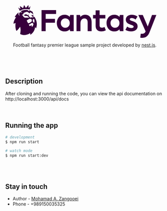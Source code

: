 </br></br>

<p align="center">
  <svg xmlns="http://www.w3.org/2000/svg" width="453" height="104" viewBox="0 0 453 104" id="ism-game-title" class="App__HeadlineLogo-sc-1g9np4c-2 ibSWdl"><title>Fantasy</title><path fill="#37003C" d="M14.616562 7.93010475C17.2559993 9.1695844 19.7212401 10.755045 21.9482465 12.6453022 21.7227217 11.5736664 20.9057261 6.34837034 20.4248901 3.09917067 22.854601 4.81378791 28.5097425 8.74454794 30.3479826 10.0262243 31.1096608 7.6771987 33.730855 0 33.730855 0 33.730855 0 38.4626212 7.71577759 39.2711065 9.00174052 40.2583095 7.96011055 45.9177061 1.62031329 47.3814899 0 47.6282907 3.64784818 47.9644503 8.86885769 48.0410437 9.65329507 49.7771569 7.29275354 51.8259026 5.18275834 54.130214 3.38208251 52.5557954 6.50697243 51.8068828 10.8192348 51.4664679 14.2827616 40.7926673 11.2796783 29.3710353 12.6833891 19.7270397 18.1835159 18.6249467 14.8400122 16.9015966 10.6777789 14.616562 7.93010475ZM71.7126403 73.7671203 68.4276371 70.102126C67.4872411 80.0083271 62.6746264 88.4228112 53.8238407 94.2868022L52.4792021 88.9414829C44.9687998 94.4111119 32.0798431 97.9432234 21.0121057 91.6462916 22.3822754 84.5820686 23.6035137 77.4235416 20.9823194 68.8504554 14.8548524 78.413733 9.42523576 82.138739 9.42523576 82.138739 5.28919551 75.1345276 5.65939664 61.0746662 6.89340042 56.9381521L0 59.1114294C0 54.396232 3.37861724 44.3657211 8.26357013 38.7417766L3.95732246 38.0473566 3.95732246 38.0473566C6.87650719 32.0407286 11.2164296 26.8489079 16.5952232 22.9287191L16.5952232 22.9287191C14.9910183 25.5006449 14.9654872 31.7847171 19.6717223 34.1808947 17.6717851 30.6573563 17.4334948 26.3022285 19.5142804 24.0432203 21.5950661 21.7842121 25.1055941 22.5472167 27.352332 24.3132725 26.6842679 22.3457492 24.7311378 19.8681273 21.820591 19.7009521L21.820591 19.7009521C27.5187347 16.7503825 33.8344371 15.2145669 40.2412887 15.2214911 41.4838029 15.2214911 42.7107147 15.2772396 43.9220241 15.3886898L43.9220241 15.3886898C45.8538783 16.1688406 48.6878318 18.9122282 50.0111945 20.6139858 49.9988376 19.0793195 49.6516434 17.5661629 48.9942052 16.1817002 56.1854686 17.9391829 59.6321688 20.8968976 61.0491456 22.3157434 61.3427534 25.4406333 62.274639 27.3181392 63.5043876 30.2972867 61.1768011 27.6653492 55.321666 23.4388177 52.5302643 22.4100474 52.5302643 22.4100474 52.3004843 25.1234291 51.3430676 26.4308248 45.7815402 22.3843281 43.0454559 21.3727039 43.0454559 21.3727039 36.9350097 22.2300125 33.0117287 24.6261901 30.8798808 26.4908364L32.7351416 28.0811439C29.0544062 29.2256509 26.662992 32.414839 26.662992 32.414839 26.662992 32.414839 29.9522503 32.9377972 29.9522503 32.9377972 29.9522503 32.9377972 29.6203459 36.795686 34.4201951 39.2218694 38.526449 41.2922697 44.4411568 38.7203439 50.0069393 40.970779 46.3432247 36.7142417 43.8284101 34.8110166 43.8284101 34.8110166 43.0113529 34.641457 42.1814123 34.5425069 41.347637 34.5152451 40.0710813 34.5152451 38.1690134 34.7767242 36.0754622 33.9579945 35.0034307 33.495767 33.9739446 32.9392191 32.9989631 32.2948158 34.7481651 30.6161306 36.9457916 29.4883629 39.3221687 29.0499026 41.4855465 29.7075734 43.5320452 30.7058121 45.3858079 32.0076174 46.340026 30.9887833 47.644438 30.3754696 49.0325019 30.2930001 49.0325019 30.2930001 47.1900066 32.0076174 47.7559462 34.1508889 49.7290487 35.9907912 51.5945353 37.9444501 53.3430047 40.0020203 56.3216345 38.3645608 62.7384542 38.7417766 64.0575617 40.2849321 62.3852738 38.0987951 59.9683285 36.2727278 58.100302 34.7124261 57.8747772 33.8936963 55.8365434 31.0345721 55.4918734 30.773093 56.8415406 31.2398001 58.0875806 31.9678874 59.1598432 32.9163645 59.8253594 32.0296705 60.7785346 31.4062235 61.8533756 31.1545953 62.7464878 31.9337793 63.2883539 33.0440541 63.3554561 34.2323332 63.0311711 34.6324129 62.635798 34.9681948 62.1895353 35.2225247L65.3213517 38.6517592 65.6362355 36.1998565C72.8402644 46.5947236 76.7805661 58.6313366 71.7126403 73.7671203ZM58.0960469 51.3827922 58.0960469 46.0117537C56.3197297 45.3581775 54.6568118 44.4265618 53.1685421 43.2512199 48.0623196 44.0313708 41.87528 49.2095149 41.87528 49.2095149 41.87528 49.2095149 43.9688312 53.204573 46.2496106 57.5125489 50.2622505 58.0697995 56.1684479 52.9645266 58.0917917 51.3827922L58.0960469 51.3827922ZM63.2320557 61.1218181C62.8600416 59.5410305 62.120622 58.0718616 61.0746767 56.835275L57.0918231 56.9338655C57.0918231 56.9338655 51.7175239 61.5890513 48.4367759 61.6962149 48.4367759 61.6962149 50.2452297 65.082584 51.1515842 66.8400667 52.960038 66.4457047 56.1344064 65.0097127 57.410962 63.5137092 57.9518869 65.4652173 58.1831034 67.4906114 58.0960469 69.5148696 59.8832247 68.4432338 62.3639979 65.6055422 63.2278005 61.1218181L63.2320557 61.1218181ZM64.8703021 43.4698336C63.7119048 44.4613453 62.468813 45.3478196 61.1555252 46.1189173L61.1555252 51.5113885C62.5980331 53.1274153 64.0150098 54.4691032 65.0788062 56.9038597 67.1042744 53.2560115 66.7213078 47.8806865 64.8660469 43.4698336L64.8703021 43.4698336ZM247.753734 53.4622366 247.753734 82.7965634 235.200236 82.7965634 235.200236 54.8190351C235.200236 46.6868315 231.341578 42.5262691 224.854747 42.5262691 217.510436 42.5262691 212.386996 47.7516607 212.386996 58.6919219L212.386996 82.7965634 199.807774 82.7965634 199.807774 31.5130156 211.019317 31.5130156 212.275524 37.7044821C215.951252 33.0587354 220.977511 30.7358229 227.354299 30.7358229 239.826337 30.7143937 247.753734 39.5249965 247.753734 53.4622366ZM273.070813 16.6783992 273.070813 31.5130156 291.339411 31.5130156 291.339411 42.6207298 273.070813 42.6207298 273.070813 64.5957128C273.070813 69.3187455 275.291684 71.7575478 280.029258 71.7575478 283.038885 71.673238 285.985935 70.8772834 288.629776 69.4346745L292.788551 79.9885057C288.423751 82.3476345 283.540021 83.5784693 278.580118 83.5694728 267.364287 83.5694728 260.504452 77.0816938 260.504452 66.4376956L260.504452 42.6207298 252.2898 42.6207298 252.2898 31.5130156 260.495878 31.5130156 260.495878 16.6783992 273.070813 16.6783992ZM348.554723 31.5130156 348.554723 82.7965634 337.34318 82.7965634 336.086973 76.8884788C332.228316 81.0533349 326.418893 83.5694232 319.751991 83.5694232 305.350624 83.5694232 295.103746 72.6291621 295.103746 57.1419085 295.103746 41.5559006 305.350624 30.7143937 319.751991 30.7143937 326.418893 30.7143937 332.219741 33.230482 336.086973 37.3953381L337.34318 31.5130156 348.554723 31.5130156ZM335.988363 57.6485611 335.988363 56.6781925C335.988363 47.4854534 329.128528 42.3545225 321.779929 42.3545225 313.565277 42.3545225 307.670106 48.7434976 307.670106 57.1633768 307.670106 65.583256 313.565277 71.9722311 321.779929 71.9722311 329.12424 71.9507628 335.988363 66.8241255 335.988363 57.6270927L335.988363 57.6485611ZM360.503698 68.296853C364.215522 71.2585526 368.808872 72.8936617 373.554535 72.9425997 378.270671 72.9425997 381.091779 71.3925862 381.091779 68.5845286 381.091779 60.4566187 356.156278 64.0375362 356.156278 46.2231156 356.156278 37.0303765 363.792132 30.735862 375.196608 30.735862 381.657137 30.6840068 387.961902 32.7214076 393.173663 36.5451922L386.974087 45.9139716C383.299788 43.0114534 379.141013 41.3626856 374.969376 41.3626856 370.797739 41.3626856 368.688339 43.0114534 368.688339 45.3343267 368.688339 52.8825917 393.62384 49.3016742 393.62384 67.5969854 393.62384 77.0816938 385.50351 83.5694232 373.228693 83.5694232 366.368857 83.5694232 359.791991 81.7317342 354.865771 78.5372466L360.503698 68.296853ZM453 31.5130156 431.640188 85.6990816C426.225206 99.4388131 418.589352 103.994393 407.279199 103.994393 405.482973 104.039635 403.69033 103.810883 401.962827 103.315994L403.6049 90.8300126C404.688705 91.0360107 405.790244 91.1338128 406.893333 91.1219819 412.895689 91.1219819 416.557126 89.3787535 418.975218 83.4706689L395.977621 31.5130156 409.993121 31.5130156 425.749305 68.0091773 439.28033 31.5130156 453 31.5130156ZM102.055124 28.1983054 102.055124 43.6855589 131.535265 43.6855589 131.535265 55.8838643 102.055124 55.8838643 102.055124 82.7965634 89 82.7965634 89 16 135.110954 16 135.110954 28.1983054 102.055124 28.1983054ZM190.881413 31.5130156 190.881413 82.7965634 179.665583 82.7965634 178.409376 76.8884788C174.550718 81.0533349 168.745583 83.5694232 162.074393 83.5694232 147.673027 83.5694232 137.426148 72.6291621 137.426148 57.1419085 137.426148 41.5559006 147.673027 30.7143937 162.074393 30.7143937 168.745583 30.7143937 174.542144 33.230482 178.409376 37.3953381L179.665583 31.5130156 190.881413 31.5130156ZM178.315053 57.6485611 178.315053 56.6781925C178.315053 47.4854534 171.455218 42.3545225 164.102332 42.3545225 155.88768 42.3545225 149.992509 48.7434976 149.992509 57.1633768 149.992509 65.583256 155.88768 71.9722311 164.102332 71.9722311 171.450931 71.9507628 178.315053 66.8241255 178.315053 57.6270927L178.315053 57.6485611Z"></path></svg></a>
</p>

[circleci-image]: https://img.shields.io/circleci/build/github/nestjs/nest/master?token=abc123def456
[circleci-url]: https://circleci.com/gh/nestjs/nest

  <p align="center">Football fantasy premier league sample project developed by <a href="http://nestjs.com/" target="_blank">nest.js</a>.</p>
    <p align="center">
  <!--[![Backers on Open Collective](https://opencollective.com/nest/backers/badge.svg)](https://opencollective.com/nest#backer)
  [![Sponsors on Open Collective](https://opencollective.com/nest/sponsors/badge.svg)](https://opencollective.com/nest#sponsor)-->
</br></br></br>

## Description

After cloning and running the code, you can view the api documentation on http://localhost:3000/api/docs
</br></br></br>

## Running the app

```bash
# development
$ npm run start

# watch mode
$ npm run start:dev
```

</br></br>

## Stay in touch

- Author - [Mohamad A. Zangooei](https://github.com/moAmza)
- Phone - +989150035325

</br></br></br>
